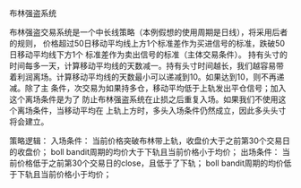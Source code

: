 布林强盗系统

布林强盗交易系统是一个中长线策略（本例假想的使用周期是日线），将采用后者的规则，
价格超过50日移动平均线上方1个标准差作为买进信号的标准，跌破50日移动平均线下方1个
标准差作为卖出信号的标准（主体交易条件）。
持有头寸的时间每多一天，计算移动平均线的天数减一。持有头寸时间越长，我们越容易带
着利润离场。计算移动平均线的天数最小可以递减到10。如果达到10，则不再递减。除了主
条件，次交易为如果持多仓，移动平均低于上轨发出平仓信号；加入这个离场条件是为了
防止布林强盗系统在止损之后重复入场。如果我们不使用这个离场条件，当移动平均在
上轨上方时，多头入场条件仍然成立，因此多头头寸将会建立。

策略逻辑： 
入场条件：
     当前价格突破布林带上轨，收盘价大于之前第30个交易日的收盘价；
     boll bandit周期的均价大于下轨且当前价格小于均价；
出场条件：
     当前价格低于之前第30个交易日的close，且低于了下轨；
     boll bandit周期的均价低于下轨且当前价格小于均价；

